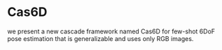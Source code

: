 # Cas6D
we present a new cascade framework named Cas6D for few-shot 6DoF pose estimation that is generalizable and uses only RGB images.
